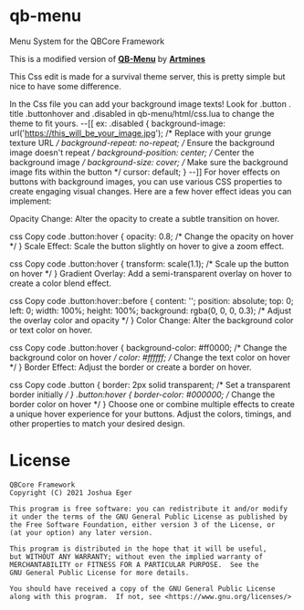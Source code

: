 # qb-menu
Menu System for the QBCore Framework

This is a modified version of **[QB-Menu](https://github.com/qbcore-framework/qb-menu)** by **[Artmines](https://github.com/Artmines)**


This Css edit is made for a survival theme server, this is pretty simple but nice to have some difference.

In the Css file you can add your background image texts!  Look for .button . title .buttonhover and .disabled in qb-menu/html/css.lua  to change the theme to fit yours. 
--[[
ex:
.disabled {
  background-image: url('https://this_will_be_your_image.jpg'); /* Replace with your grunge texture URL */
  background-repeat: no-repeat; /* Ensure the background image doesn't repeat */
  background-position: center; /* Center the background image */
  background-size: cover; /* Make sure the background image fits within the button */
 cursor: default;
}
--]]
For hover effects on buttons with background images, you can use various CSS properties to create engaging visual changes. Here are a few hover effect ideas you can implement:

Opacity Change: Alter the opacity to create a subtle transition on hover.

css
Copy code
.button:hover {
  opacity: 0.8; /* Change the opacity on hover */
}
Scale Effect: Scale the button slightly on hover to give a zoom effect.

css
Copy code
.button:hover {
  transform: scale(1.1); /* Scale up the button on hover */
}
Gradient Overlay: Add a semi-transparent overlay on hover to create a color blend effect.

css
Copy code
.button:hover::before {
  content: '';
  position: absolute;
  top: 0;
  left: 0;
  width: 100%;
  height: 100%;
  background: rgba(0, 0, 0, 0.3); /* Adjust the overlay color and opacity */
}
Color Change: Alter the background color or text color on hover.

css
Copy code
.button:hover {
  background-color: #ff0000; /* Change the background color on hover */
  color: #ffffff; /* Change the text color on hover */
}
Border Effect: Adjust the border or create a border on hover.

css
Copy code
.button {
  border: 2px solid transparent; /* Set a transparent border initially */
}
.button:hover {
  border-color: #000000; /* Change the border color on hover */
}
Choose one or combine multiple effects to create a unique hover experience for your buttons. Adjust the colors, timings, and other properties to match your desired design.



# License

    QBCore Framework
    Copyright (C) 2021 Joshua Eger

    This program is free software: you can redistribute it and/or modify
    it under the terms of the GNU General Public License as published by
    the Free Software Foundation, either version 3 of the License, or
    (at your option) any later version.

    This program is distributed in the hope that it will be useful,
    but WITHOUT ANY WARRANTY; without even the implied warranty of
    MERCHANTABILITY or FITNESS FOR A PARTICULAR PURPOSE.  See the
    GNU General Public License for more details.

    You should have received a copy of the GNU General Public License
    along with this program.  If not, see <https://www.gnu.org/licenses/>
